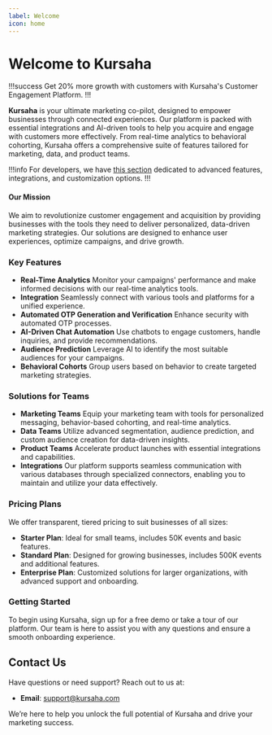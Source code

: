```yaml
---
label: Welcome
icon: home
---
```


# Welcome to Kursaha

!!!success
Get 20% more growth with customers with Kursaha's Customer Engagement Platform.
!!!

**Kursaha** is your ultimate marketing co-pilot, designed to empower businesses through connected experiences. Our platform is packed with essential integrations and AI-driven tools to help you acquire and engage with customers more effectively. From real-time analytics to behavioral cohorting, Kursaha offers a comprehensive suite of features tailored for marketing, data, and product teams.

!!!info
For developers, we have [this section](./developer/readme.md) dedicated to advanced features, integrations, and customization options.
!!!

#### Our Mission

We aim to revolutionize customer engagement and acquisition by providing businesses with the tools they need to deliver personalized, data-driven marketing strategies. Our solutions are designed to enhance user experiences, optimize campaigns, and drive growth.

### Key Features

- **Real-Time Analytics** Monitor your campaigns' performance and make informed decisions with our real-time analytics tools.
- **Integration** Seamlessly connect with various tools and platforms for a unified experience.
- **Automated OTP Generation and Verification** Enhance security with automated OTP processes.
- **AI-Driven Chat Automation** Use chatbots to engage customers, handle inquiries, and provide recommendations.
- **Audience Prediction** Leverage AI to identify the most suitable audiences for your campaigns.
- **Behavioral Cohorts** Group users based on behavior to create targeted marketing strategies.

### Solutions for Teams

- **Marketing Teams** Equip your marketing team with tools for personalized messaging, behavior-based cohorting, and real-time analytics.
- **Data Teams** Utilize advanced segmentation, audience prediction, and custom audience creation for data-driven insights.
- **Product Teams** Accelerate product launches with essential integrations and capabilities.
- **Integrations** Our platform supports seamless communication with various databases through specialized connectors, enabling you to maintain and utilize your data effectively.

### Pricing Plans

We offer transparent, tiered pricing to suit businesses of all sizes:

- **Starter Plan**: Ideal for small teams, includes 50K events and basic features.
- **Standard Plan**: Designed for growing businesses, includes 500K events and additional features.
- **Enterprise Plan**: Customized solutions for larger organizations, with advanced support and onboarding.

### Getting Started

To begin using Kursaha, sign up for a free demo or take a tour of our platform. Our team is here to assist you with any questions and ensure a smooth onboarding experience.

## Contact Us

Have questions or need support? Reach out to us at:

- **Email**: support@kursaha.com

We’re here to help you unlock the full potential of Kursaha and drive your marketing success.
